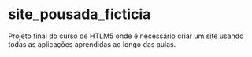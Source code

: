 # site_pousada_ficticia
Projeto final do curso de HTLM5 onde é necessário criar um site usando todas as aplicações aprendidas ao longo das aulas.
